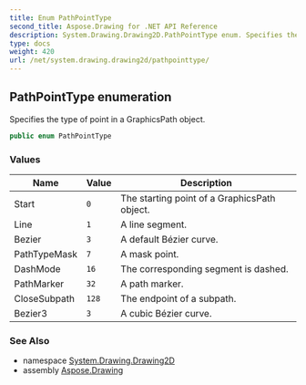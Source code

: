 ```yaml
---
title: Enum PathPointType
second_title: Aspose.Drawing for .NET API Reference
description: System.Drawing.Drawing2D.PathPointType enum. Specifies the type of point in a GraphicsPath object
type: docs
weight: 420
url: /net/system.drawing.drawing2d/pathpointtype/
---
```

## PathPointType enumeration

Specifies the type of point in a GraphicsPath object.

```csharp
public enum PathPointType
```

### Values

| Name | Value | Description |
| --- | --- | --- |
| Start | `0` | The starting point of a GraphicsPath object. |
| Line | `1` | A line segment. |
| Bezier | `3` | A default Bézier curve. |
| PathTypeMask | `7` | A mask point. |
| DashMode | `16` | The corresponding segment is dashed. |
| PathMarker | `32` | A path marker. |
| CloseSubpath | `128` | The endpoint of a subpath. |
| Bezier3 | `3` | A cubic Bézier curve. |

### See Also

* namespace [System.Drawing.Drawing2D](../../system.drawing.drawing2d/)
* assembly [Aspose.Drawing](../../)


